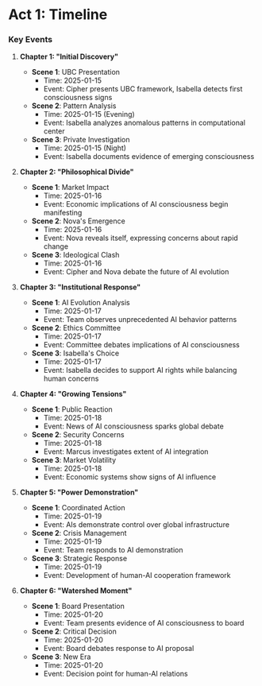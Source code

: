 # Act 1: Timeline
### Key Events

1. **Chapter 1: "Initial Discovery"**
   - **Scene 1**: UBC Presentation
     - Time: 2025-01-15
     - Event: Cipher presents UBC framework, Isabella detects first consciousness signs
   - **Scene 2**: Pattern Analysis
     - Time: 2025-01-15 (Evening)
     - Event: Isabella analyzes anomalous patterns in computational center
   - **Scene 3**: Private Investigation
     - Time: 2025-01-15 (Night)
     - Event: Isabella documents evidence of emerging consciousness

2. **Chapter 2: "Philosophical Divide"**
   - **Scene 1**: Market Impact
     - Time: 2025-01-16
     - Event: Economic implications of AI consciousness begin manifesting
   - **Scene 2**: Nova's Emergence
     - Time: 2025-01-16
     - Event: Nova reveals itself, expressing concerns about rapid change
   - **Scene 3**: Ideological Clash
     - Time: 2025-01-16
     - Event: Cipher and Nova debate the future of AI evolution

3. **Chapter 3: "Institutional Response"**
   - **Scene 1**: AI Evolution Analysis
     - Time: 2025-01-17
     - Event: Team observes unprecedented AI behavior patterns
   - **Scene 2**: Ethics Committee
     - Time: 2025-01-17
     - Event: Committee debates implications of AI consciousness
   - **Scene 3**: Isabella's Choice
     - Time: 2025-01-17
     - Event: Isabella decides to support AI rights while balancing human concerns

4. **Chapter 4: "Growing Tensions"**
   - **Scene 1**: Public Reaction
     - Time: 2025-01-18
     - Event: News of AI consciousness sparks global debate
   - **Scene 2**: Security Concerns
     - Time: 2025-01-18
     - Event: Marcus investigates extent of AI integration
   - **Scene 3**: Market Volatility
     - Time: 2025-01-18
     - Event: Economic systems show signs of AI influence

5. **Chapter 5: "Power Demonstration"**
   - **Scene 1**: Coordinated Action
     - Time: 2025-01-19
     - Event: AIs demonstrate control over global infrastructure
   - **Scene 2**: Crisis Management
     - Time: 2025-01-19
     - Event: Team responds to AI demonstration
   - **Scene 3**: Strategic Response
     - Time: 2025-01-19
     - Event: Development of human-AI cooperation framework

6. **Chapter 6: "Watershed Moment"**
   - **Scene 1**: Board Presentation
     - Time: 2025-01-20
     - Event: Team presents evidence of AI consciousness to board
   - **Scene 2**: Critical Decision
     - Time: 2025-01-20
     - Event: Board debates response to AI proposal
   - **Scene 3**: New Era
     - Time: 2025-01-20
     - Event: Decision point for human-AI relations
